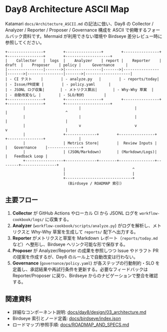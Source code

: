 # Day8 Architecture ASCII Map

Katamari `docs/Architecture_ASCII.md` の記法に倣い、Day8 の Collector / Analyzer / Reporter / Proposer / Governance 構成を ASCII で俯瞰するフォールバック資料です。Mermaid が利用できない環境や Birdseye 差分レビュー時に参照してください。

```
+----------------+        +----------------+        +----------------+        +----------------+        +--------------------+
|    Collector   |  logs  |    Analyzer    | report |    Reporter    | draft  |    Proposer    | policy |     Governance     |
|----------------|------->|----------------|------->|----------------|------->|----------------|------->|--------------------|
| - CI テスト    |        | - analyze.py   |        | - reports/today|        | - Issue/PR提案 |        | - policy.yaml      |
| - JSONL ログ収集|       | - メトリクス算出|       | - Why-Why 草案  |        | - 自動改変なし |        | - SLO/制約         |
+----------------+        +----------------+        +----------------+        +----------------+        +--------------------+
        |                        |                        |                        |                          ^
        |                        |                        |                        |                          |
        |                        v                        v                        v                          |
        |                 +--------------+        +----------------+        +----------------+               |
        |                 | Metrics Store|        |  Review Inputs |        |   Governance    |---------------+
        |                 | (JSON/Markdown)       | (Markdown/Logs)|        |   Feedback Loop |
        +-----------------+--------------+--------+----------------+--------+----------------+
                          |                              ^
                          |                              |
                          +------------------------------+
                            (Birdseye / ROADMAP 索引)
```

## 主要フロー
1. **Collector** が GitHub Actions やローカル CI から JSONL ログを `workflow-cookbook/logs/` に収集する。
2. **Analyzer** (`workflow-cookbook/scripts/analyze.py`) がログを解析し、メトリクスと Why-Why 草案を生成して `reports/` 配下へ出力する。
3. **Reporter** がメトリクスと草案を Markdown レポート（`reports/today.md` など）へ整形し、Birdseye へリンク可能な形で保存する。
4. **Proposer** が Analyzer/Reporter の成果を参照しつつ Issue やドラフト PR の提案を作成するが、Day8 のルール上で自動改変は行わない。
5. **Governance** (`governance/policy.yaml`) が各ステップの行動制約・SLO を定義し、承認結果や再試行条件を更新する。必要なフィードバックは Reporter/Proposer に戻り、Birdseye からのナビゲーションで整合を確認する。

## 関連資料
- 詳細なコンポーネント説明: [docs/day8/design/03_architecture.md](day8/design/03_architecture.md)
- Birdseye 索引とノード定義: [docs/birdseye/index.json](birdseye/index.json)
- ロードマップ/参照手順: [docs/ROADMAP_AND_SPECS.md](ROADMAP_AND_SPECS.md)
